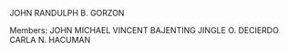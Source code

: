 JOHN RANDULPH B. GORZON

Members:
        JOHN MICHAEL VINCENT BAJENTING
        JINGLE O. DECIERDO
        CARLA N. HACUMAN
